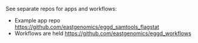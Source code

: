 See separate repos for apps and workflows:
- Example app repo https://github.com/eastgenomics/eggd_samtools_flagstat
- Workflows are held https://github.com/eastgenomics/eggd_workflows
